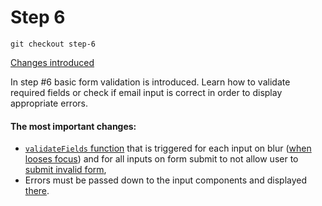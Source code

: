 # Step 6

```
git checkout step-6
```

[Changes introduced](https://github.com/szymonmichalak/react-forms-path/compare/step-5...step-6)

In step #6 basic form validation is introduced. Learn how to validate required fields or check if email input is correct in order to display appropriate errors.

#### The most important changes:
- [`validateFields` function](https://github.com/szymonmichalak/react-forms-path/blob/step-6/src/components/Form.js#L29 ) that is triggered for each input on blur ([when looses focus](https://github.com/szymonmichalak/react-forms-path/blob/step-6/src/components/Form.js#L89)) and for all inputs on form submit to not allow user to [submit invalid form](https://github.com/szymonmichalak/react-forms-path/blob/step-6/src/components/Form.js#L62 ),
- Errors must be passed down to the input components and displayed [there](https://github.com/szymonmichalak/react-forms-path/blob/step-6/src/components/Form.js#L87).
